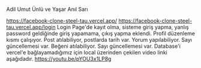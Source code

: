 Adil Umut Ünlü ve Yaşar Anıl Sarı

https://facebook-clone-steel-tau.vercel.app/
https://facebook-clone-steel-tau.vercel.app/login
Login Page'de kayıt olma, sisteme giriş yapma, yanlış password geldiğinde giriş yapamama, çıkış yapma eklendi.
Profil düzenleme kısmı çalışıyor.
Post atılabiliyor, postlarda tarih var.
Yorum yapılabiliyor. Sayı güncellemesi var.
Beğeni atılabiliyor. Sayı güncellemesi var.
Database'i vercel'e bağlayamadığımız için local üzerinden çekilen video linki aşağıdadır.
https://youtu.be/pYOU3x1LP8g
